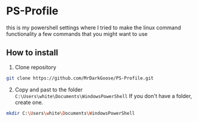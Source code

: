 # PS-Profile
this is my powershell settings where I tried to make the linux command functionality a few commands that you might want to use
## How to install
1. Clone repository 
```bash
git clone https://github.com/MrDarkGoose/PS-Profile.git
```
2. Copy and past to the folder ```C:\Users\white\Documents\WindowsPowerShell```
If you don't have a folder, create one.
```bash
mkdir C:\Users\white\Documents\WindowsPowerShell
```
